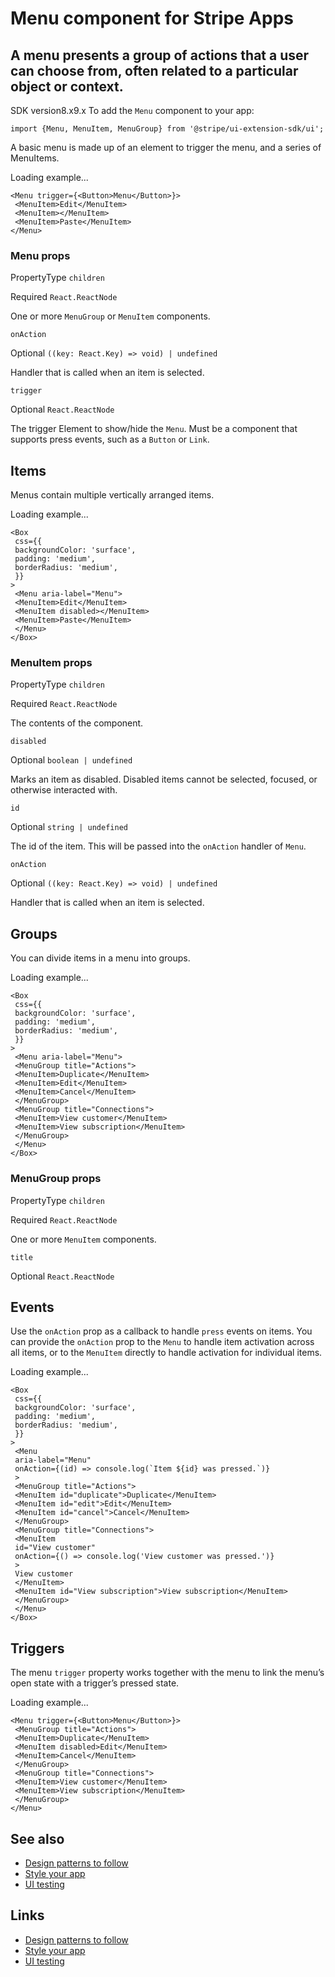 # Menu component for Stripe Apps

## A menu presents a group of actions that a user can choose from, often related to a particular object or context.

SDK version8.x9.x
To add the `Menu` component to your app:

```
import {Menu, MenuItem, MenuGroup} from '@stripe/ui-extension-sdk/ui';
```

A basic menu is made up of an element to trigger the menu, and a series of
MenuItems.

Loading example...
```
<Menu trigger={<Button>Menu</Button>}>
 <MenuItem>Edit</MenuItem>
 <MenuItem></MenuItem>
 <MenuItem>Paste</MenuItem>
</Menu>
```

### Menu props

PropertyType
`children`

Required
`React.ReactNode`

One or more `MenuGroup` or `MenuItem` components.

`onAction`

Optional
`((key: React.Key) => void) | undefined`

Handler that is called when an item is selected.

`trigger`

Optional
`React.ReactNode`

The trigger Element to show/hide the `Menu`. Must be a component that supports
press events, such as a `Button` or `Link`.

## Items

Menus contain multiple vertically arranged items.

Loading example...
```
<Box
 css={{
 backgroundColor: 'surface',
 padding: 'medium',
 borderRadius: 'medium',
 }}
>
 <Menu aria-label="Menu">
 <MenuItem>Edit</MenuItem>
 <MenuItem disabled></MenuItem>
 <MenuItem>Paste</MenuItem>
 </Menu>
</Box>
```

### MenuItem props

PropertyType
`children`

Required
`React.ReactNode`

The contents of the component.

`disabled`

Optional
`boolean | undefined`

Marks an item as disabled. Disabled items cannot be selected, focused, or
otherwise interacted with.

`id`

Optional
`string | undefined`

The id of the item. This will be passed into the `onAction` handler of `Menu`.

`onAction`

Optional
`((key: React.Key) => void) | undefined`

Handler that is called when an item is selected.

## Groups

You can divide items in a menu into groups.

Loading example...
```
<Box
 css={{
 backgroundColor: 'surface',
 padding: 'medium',
 borderRadius: 'medium',
 }}
>
 <Menu aria-label="Menu">
 <MenuGroup title="Actions">
 <MenuItem>Duplicate</MenuItem>
 <MenuItem>Edit</MenuItem>
 <MenuItem>Cancel</MenuItem>
 </MenuGroup>
 <MenuGroup title="Connections">
 <MenuItem>View customer</MenuItem>
 <MenuItem>View subscription</MenuItem>
 </MenuGroup>
 </Menu>
</Box>
```

### MenuGroup props

PropertyType
`children`

Required
`React.ReactNode`

One or more `MenuItem` components.

`title`

Optional
`React.ReactNode`

## Events

Use the `onAction` prop as a callback to handle `press` events on items. You can
provide the `onAction` prop to the `Menu` to handle item activation across all
items, or to the `MenuItem` directly to handle activation for individual items.

Loading example...
```
<Box
 css={{
 backgroundColor: 'surface',
 padding: 'medium',
 borderRadius: 'medium',
 }}
>
 <Menu
 aria-label="Menu"
 onAction={(id) => console.log(`Item ${id} was pressed.`)}
 >
 <MenuGroup title="Actions">
 <MenuItem id="duplicate">Duplicate</MenuItem>
 <MenuItem id="edit">Edit</MenuItem>
 <MenuItem id="cancel">Cancel</MenuItem>
 </MenuGroup>
 <MenuGroup title="Connections">
 <MenuItem
 id="View customer"
 onAction={() => console.log('View customer was pressed.')}
 >
 View customer
 </MenuItem>
 <MenuItem id="View subscription">View subscription</MenuItem>
 </MenuGroup>
 </Menu>
</Box>
```

## Triggers

The menu `trigger` property works together with the menu to link the menu’s open
state with a trigger’s pressed state.

Loading example...
```
<Menu trigger={<Button>Menu</Button>}>
 <MenuGroup title="Actions">
 <MenuItem>Duplicate</MenuItem>
 <MenuItem disabled>Edit</MenuItem>
 <MenuItem>Cancel</MenuItem>
 </MenuGroup>
 <MenuGroup title="Connections">
 <MenuItem>View customer</MenuItem>
 <MenuItem>View subscription</MenuItem>
 </MenuGroup>
</Menu>
```

## See also

- [Design patterns to follow](https://docs.stripe.com/stripe-apps/patterns)
- [Style your app](https://docs.stripe.com/stripe-apps/style)
- [UI testing](https://docs.stripe.com/stripe-apps/ui-testing)

## Links

- [Design patterns to follow](https://docs.stripe.com/stripe-apps/patterns)
- [Style your app](https://docs.stripe.com/stripe-apps/style)
- [UI testing](https://docs.stripe.com/stripe-apps/ui-testing)